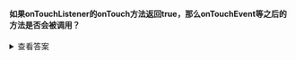 #### 如果onTouchListener的onTouch方法返回true，那么onTouchEvent等之后的方法是否会被调用？

<details>
<summary>查看答案</summary>
<pre>
不会，常用来防止点击穿透。
btnTest.setOnTouchListener { v, event ->
    <font color=#dea32c>true</font>
}
btnTest.setOnClickListener {
    // <font color=#dea32c>这里不会被调用</font>
    Toast.makeText(this, "666", Toast.LENGTH_SHORT).show()
}
</pre>
</details>